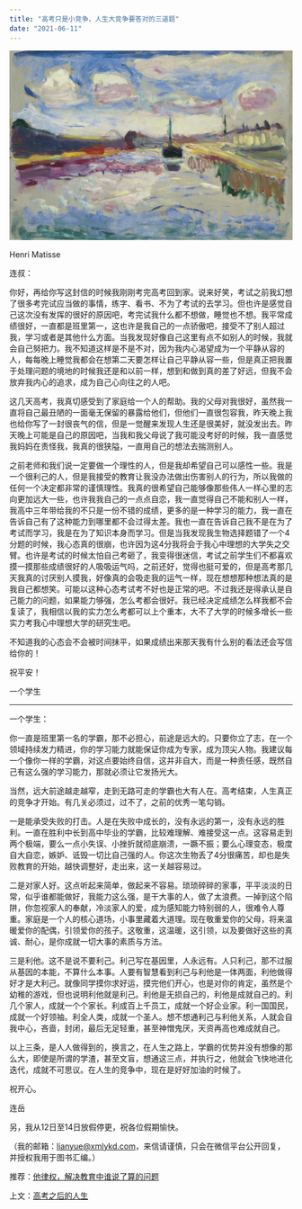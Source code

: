 ```yaml
---
title: "高考只是小竞争，人生大竞争要答对的三道题"
date: "2021-06-11"
---
```


![连岳文章](images/连岳文章picture-13.jpg)

Henri Matisse

  

连叔：

  

你好，再给你写这封信的时候我刚刚考完高考回到家。说来好笑，考试之前我幻想了很多考完试应当做的事情，练字、看书、不为了考试的去学习。但也许是感觉自己这次没有发挥的很好的原因吧，考完试我什么都不想做，睡觉也不想。我平常成绩很好，一直都是班里第一，这也许是我自己的一点骄傲吧，接受不了别人超过我，学习或者是其他什么方面。当我发现好像自己这里有点不如别人的时候，我就会自己努把力。我不知道这样是不是不对，因为我内心渴望成为一个平静从容的人，每每晚上睡觉我都会在想第二天要怎样让自己平静从容一些，但是真正把我置于处理问题的境地的时候我还是和以前一样，想到和做到真的差了好远，但我不会放弃我内心的追求，成为自己心向往之的人吧。

  

这几天高考，我真切感受到了家庭给一个人的帮助。我的父母对我很好，虽然我一直将自己最丑陋的一面毫无保留的暴露给他们，但他们一直很包容我，昨天晚上我也给你写了一封很丧气的信，但是一觉醒来发现人生还是很美好，就没发出去。昨天晚上可能是自己的原因吧，当我和我父母说了我可能没考好的时候，我一直感觉我妈妈在责怪我，我真的很狭隘，一直用自己的想法去揣测别人。

  

之前老师和我们说一定要做一个理性的人，但是我却希望自己可以感性一些。我是一个很利己的人，但是我接受的教育让我没办法做出伤害别人的行为，所以我做的任何一个决定都非常的谨慎理性。我真的很希望自己能够像那些伟人一样心里的志向更加远大一些，也许我我自己的一点点自恋，我一直觉得自己不能和别人一样，我高中三年带给我的不只是一份不错的成绩，更多的是一种学习的能力，我一直在告诉自己有了这种能力到哪里都不会过得太差。我也一直在告诉自己我不是在为了考试而学习，我是在为了知识本身而学习。但是当我发现我生物选择题错了一个4分题的时候，我心态真的很崩，也许因为这4分我将会于我心中理想的大学失之交臂。也许是考试的时候太怕自己考砸了，我变得很迷信，考试之前学生们不都喜欢摸一摸那些成绩很好的人吸吸运气吗，之前还好，觉得也挺可爱的，但是高考那几天我真的讨厌别人摸我，好像真的会吸走我的运气一样，现在想想那种想法真的是我自己都想笑。可能以这种心态考试考不好也是正常的吧。不过我还是得承认是自己能力的问题，如果能力够强，怎么考都会很好。我已经决定成绩怎么样我都不会复读了，我相信以我的实力怎么考都可以上个重本，大不了大学的时候多增长一些实力考我心中理想大学的研究生吧。

  

不知道我的心态会不会被时间抹平，如果成绩出来那天我有什么别的看法还会写信给你的！

  

祝平安！

  

一个学生

  

* * *

  

一个学生：

  

你一直是班里第一名的学霸，那不必担心，前途是远大的。只要你立了志，在一个领域持续发力精进，你的学习能力就能保证你成为专家，成为顶尖人物。我建议每一个像你一样的学霸，对这点要始终自信，这并非自大，而是一种责任感，既然自己有这么强的学习能力，那就必须让它发扬光大。

  

当然，远大前途越走越窄，走到无路可走的学霸也大有人在。高考结束，人生真正的竞争才开始。有几关必须过，过不了，之前的优秀一笔勾销。

  

一是能承受失败的打击。人是在失败中成长的，没有永远的第一，没有永远的胜利。一直在胜利中长到高中毕业的学霸，比较难理解、难接受这一点。这容易走到两个极端，要么一点小失误、小挫折就彻底崩溃，一蹶不振；要么心理变态，极度自大自恋，嫉妒、诋毁一切比自己强的人。你这次生物丢了4分很痛苦，却也是失败教育的开始，越快调整好，走出来，这一关越容易过。

  

二是对家人好。这点听起来简单，做起来不容易。琐琐碎碎的家事，平平淡淡的日常，似乎谁都能做好，我能力这么强，是干大事的人，做了太浪费。一掉到这个陷阱，你忽视家人的奉献，冷淡家人的爱，成为感知能力特别弱的人，很难令人尊重。家庭是一个人的核心道场，小事里藏着大道理。现在敬重爱你的父母，将来温暖爱你的配偶，引领爱你的孩子。这敬重，这温暖，这引领，以及要做好这些的真诚、耐心，是你成就一切大事的素质与方法。

  

三是利他。这不是说不要利己。利己写在基因里，人永远有。人只利己，那不过服从基因的本能，不算什么本事。人要有智慧看到利己与利他是一体两面，利他做得好才是大利己。就像同学摸你求好运，摸完他们开心，也是对你的肯定，虽然是个幼稚的游戏，但也说明利他就是利己。利他是无损自己的，利他是成就自己的。利几个家人，成就一个个家长。利成百上千员工，成就一个好企业家。利一国国民，成就一个好领袖。利全人类，成就一个圣人。想不想通利己与利他关系，人就会自我中心，吝啬，封闭，最后无足轻重，甚至神憎鬼厌，天资再高也难成就自己。

  

以上三条，是人人做得到的，换言之，在人生之路上，学霸的优势并没有想像的那么大，即使是所谓的学渣，甚至文盲，想通这三点，并执行之，他就会飞快地进化迭代，成就不可思议。在人生的竞争中，现在是好好加油的时候了。

  

祝开心。

  

连岳

  

另，我从12日至14日放假停更，祝各位假期愉快。

  

（我的邮箱：lianyue@xmlykd.com，来信请谨慎，只会在微信平台公开回复，并授权我用于图书汇编。）

推荐：[他律权，解决教育中谁说了算的问题](http://mp.weixin.qq.com/s?__biz=MjM5NDU0Mjk2MQ==&mid=2651633807&idx=1&sn=984dc3d58ee125284739d7886cd8824f&chksm=bd7e3c918a09b587dda4343dfc2ab3a45441232d57ceb7e92a05cf35782b3bb3badab047a584&scene=21#wechat_redirect)  

上文：[高考之后的人生](http://mp.weixin.qq.com/s?__biz=MjM5NDU0Mjk2MQ==&mid=2651710193&idx=1&sn=ad565e006b884dc5bb34010f8657c5ba&chksm=bd7f66ef8a08eff987c02a3065d43ea904d1967259f6ad2519d101ed9e4aacb8928891a1916c&scene=21#wechat_redirect)
